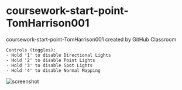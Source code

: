 # coursework-start-point-TomHarrison001
coursework-start-point-TomHarrison001 created by GitHub Classroom

```
Controls (toggles):
- Hold '1' to disable Directional Lights
- Hold '2' to disable Point Lights
- Hold '3' to disable Spot Lights
- Hold '4' to disable Normal Mapping
```
![screenshot](https://github.com/Shader-Programming/coursework-start-point-TomHarrison001/blob/main/screenshot.png)
<br/>
